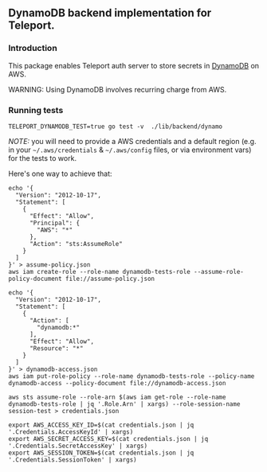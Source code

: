 ## DynamoDB backend implementation for Teleport.

### Introduction

This package enables Teleport auth server to store secrets in 
[DynamoDB](https://aws.amazon.com/dynamodb/) on AWS.

WARNING: Using DynamoDB involves recurring charge from AWS.

### Running tests

```
TELEPORT_DYNAMODB_TEST=true go test -v  ./lib/backend/dynamo
```

*NOTE:* you will need to provide a AWS credentials and a default region
(e.g. in your `~/.aws/credentials` & `~/.aws/config` files, or via
environment vars) for the tests to work.

Here's one way to achieve that:

```
echo '{
  "Version": "2012-10-17",
  "Statement": [
    {
      "Effect": "Allow",
      "Principal": {
        "AWS": "*"
      },
      "Action": "sts:AssumeRole"
    }
  ]
}' > assume-policy.json
aws iam create-role --role-name dynamodb-tests-role --assume-role-policy-document file://assume-policy.json

echo '{
  "Version": "2012-10-17",
  "Statement": [
    {
      "Action": [
        "dynamodb:*"
      ],
      "Effect": "Allow",
      "Resource": "*"
    }
  ]
}' > dynamodb-access.json
aws iam put-role-policy --role-name dynamodb-tests-role --policy-name dynamodb-access --policy-document file://dynamodb-access.json

aws sts assume-role --role-arn $(aws iam get-role --role-name dynamodb-tests-role | jq '.Role.Arn' | xargs) --role-session-name session-test > credentials.json

export AWS_ACCESS_KEY_ID=$(cat credentials.json | jq '.Credentials.AccessKeyId' | xargs)
export AWS_SECRET_ACCESS_KEY=$(cat credentials.json | jq '.Credentials.SecretAccessKey' | xargs)
export AWS_SESSION_TOKEN=$(cat credentials.json | jq '.Credentials.SessionToken' | xargs)
```
